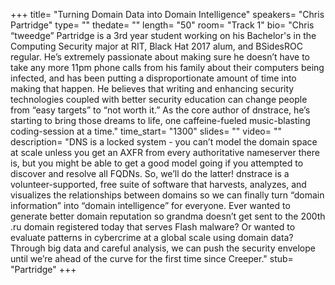 +++
title= "Turning Domain Data into Domain Intelligence"
speakers= "Chris Partridge"
type= ""
thedate= ""
length= "50"
room= "Track 1"
bio= "Chris “tweedge” Partridge is a 3rd year student working on his Bachelor&#x27;s in the Computing Security major at RIT, Black Hat 2017 alum, and BSidesROC regular. He’s extremely passionate about making sure he doesn’t have to take any more 11pm phone calls from his family about their computers being infected, and has been putting a disproportionate amount of time into making that happen. He believes that writing and enhancing security technologies coupled with better security education can change people from “easy targets” to “not worth it.” As the core author of dnstrace, he’s starting to bring those dreams to life, one caffeine-fueled music-blasting coding-session at a time."
time_start= "1300"
slides= ""
video= ""
description= "DNS is a locked system - you can’t model the domain space at scale unless you get an AXFR from every authoritative nameserver there is, but you might be able to get a good model going if you attempted to discover and resolve all FQDNs. So, we’ll do the latter! dnstrace is a volunteer-supported, free suite of software that harvests, analyzes, and visualizes the relationships between domains so we can finally turn “domain information” into “domain intelligence” for everyone. Ever wanted to generate better domain reputation so grandma doesn’t get sent to the 200th .ru domain registered today that serves Flash malware? Or wanted to evaluate patterns in cybercrime at a global scale using domain data? Through big data and careful analysis, we can push the security envelope until we’re ahead of the curve for the first time since Creeper."
stub= "Partridge"
+++